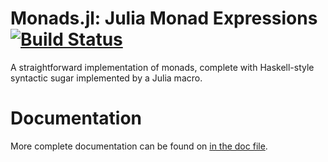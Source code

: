 Monads.jl: Julia Monad Expressions [![Build Status](https://travis-ci.org/pao/Monads.jl.svg?branch=master)](https://travis-ci.org/pao/Monads.jl)
==================================

A straightforward implementation of monads, complete with Haskell-style syntactic sugar implemented by a Julia macro.

Documentation
=============

More complete documentation can be found on [in the doc file](doc/index.rst).
